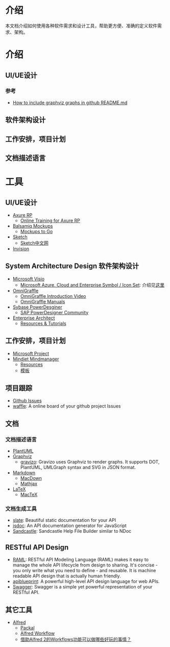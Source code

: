 # 介绍

本文档介绍如何使用各种软件需求和设计工具，帮助更方便、准确的定义软件需求、架构。

# 介绍

## UI/UE设计


### 参考

- [How to include graphviz graphs in github README.md](https://github.com/TLmaK0/gravizo)

## 软件架构设计

## 工作安排，项目计划

## 文档描述语言


# 工具

## UI/UE设计

- [Axure RP](http://www.axure.com)
    - [Online Training for Axure RP](http://www.axure.com/learn)
- [Balsamiq Mockups](https://balsamiq.com/products/mockups/)
    - [Mockups to Go](https://mockupstogo.mybalsamiq.com/projects)
- [Sketch](http://www.sketchapp.com)
    - [Sketch中文网](http://sketchcn.com)
- [Invision](https://projects.invisionapp.com)

## System Architecture Design 软件架构设计

- [Microsoft Visio](https://products.office.com/en-us/visio/)
    - [Microsoft Azure, Cloud and Enterprise Symbol / Icon Set](http://www.microsoft.com/en-us/download/details.aspx?id=41937): 介绍见[这里](http://www.microsofttrends.com/2014/05/30/new-official-microsoft-azure-visio-stencil/)
- [OmniGraffle](https://www.omnigroup.com/omnigraffle)
    - [OmniGraffle Introduction Video](https://www.omnigroup.com/video/omnigraffle/)
    - [OmniGraffle Manuals](https://support.omnigroup.com/omnigraffle)
- [Sybase PowerDesginer](http://www.sap.com/pc/tech/database/software/model-driven-architecture/index.html)
    - [SAP PowerDesigner Community](http://scn.sap.com/community/powerdesigner)
- [Enterprise Architect](http://www.sparxsystems.com.au)
    - [Resources & Tutorials](http://www.sparxsystems.com.au/resources/index.html)

## 工作安排，项目计划

- [Microsoft Project](https://products.office.com/en-us/project/project-and-portfolio-management-software)
- [Mindjet Mindmanager](https://www.mindjet.com)
    - [Resources](https://www.mindjet.com/resources/)
    - [模板](http://www.mindmanager.cc/muban/)


## 项目跟踪

- [Github Issues](https://help.github.com/categories/managing-projects/)
- [waffle](https://waffle.io): A online board of your github project Issues


## 文档

### 文档描述语言

- [PlantUML](http://plantuml.com)
- [Graphviz](http://www.graphviz.org)
    - [gravizo](http://gravizo.com/): Gravizo uses Graphviz to render graphs. It supports DOT, PlantUML, UMLGraph syntax and SVG in JSON format.
- [Markdown](http://daringfireball.net/projects/markdown/)
    - [MacDown](http://macdown.uranusjr.com)
    - [Mathjax](https://www.mathjax.org/)
- [LaTeX](http://www.latex-project.org)
    - [MacTeX](http://www.tug.org/mactex/index.html)


### 文档生成工具

- [slate](https://github.com/tripit/slate): Beautiful static documentation for your API
- [jsdoc](https://github.com/jsdoc3/jsdoc): An API documentation generator for JavaScript
- [Sandcastle](https://github.com/EWSoftware/SHFB): Sandcastle Help File Builder similar to NDoc


## RESTful API Design

- [RAML](http://raml.org): RESTful API Modeling Language (RAML) makes it easy to manage the whole API lifecycle from design to sharing. It's concise - you only write what you need to define - and reusable. It is machine readable API design that is actually human friendly.
- [apiblueprint](https://apiblueprint.org): A powerful high-level API design language for web APIs.
- [Swagger](http://swagger.io): Swagger is a simple yet powerful representation of your RESTful API.


## 其它工具

- [Alfred](http://www.alfredforum.com)
    - [Packal](http://www.packal.org)
    - [Alfred Workflow](http://alfredworkflow.com)
    - [借助Alfred 2的Workflows功能可以做哪些好玩的事情？](http://www.zhihu.com/question/20656680)
